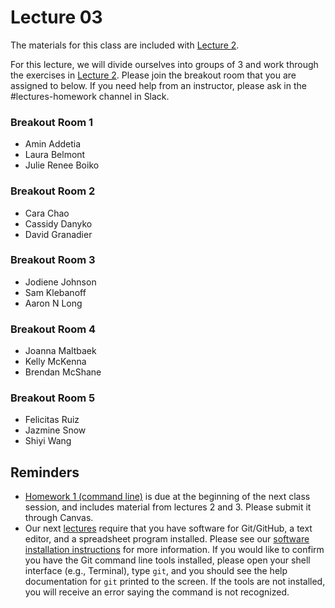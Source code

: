 # Lecture 03

The materials for this class are included with [Lecture 2](../lecture02).

For this lecture, we will divide ourselves into groups of 3 and work through the exercises in [Lecture 2](../lecture02). Please join the breakout room that you are assigned to below. If you need help from an instructor, please ask in the #lectures-homework channel in Slack.

### Breakout Room 1
- Amin Addetia
- Laura Belmont
- Julie Renee Boiko

### Breakout Room 2
- Cara Chao
- Cassidy Danyko
- David Granadier

### Breakout Room 3
- Jodiene Johnson
- Sam Klebanoff
- Aaron N Long

### Breakout Room 4
- Joanna Maltbaek
- Kelly McKenna
- Brendan McShane

### Breakout Room 5
- Felicitas Ruiz
- Jazmine Snow
- Shiyi Wang


## Reminders 

- [Homework 1 (command line)](../../homeworks/homework01) is due at the beginning of the next class session, and includes material from lectures 2 and 3. Please submit it through Canvas.
- Our next [lectures](../lecture04) require that you have software for Git/GitHub, a text editor, and a spreadsheet program installed. Please see our [software installation instructions](https://fredhutchio.github.io/tfcb_2020/software/) for more information. If you would like to confirm you have the Git command line tools installed, please open your shell interface (e.g., Terminal), type `git`, and you should see the help documentation for `git` printed to the screen. If the tools are not installed, you will receive an error saying the command is not recognized.
